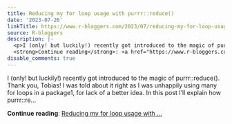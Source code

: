 ```yaml
---
title: Reducing my for loop usage with purrr::reduce()
date: '2023-07-26'
linkTitle: https://www.r-bloggers.com/2023/07/reducing-my-for-loop-usage-with-purrrreduce/
source: R-bloggers
description: |-
  <p>I (only! but luckily!) recently got introduced to the magic of purrr::reduce(). Thank you, Tobias! I was told about it right as I was unhappily using many for loops in a package1, for lack of a better idea. In this post I’ll explain how purrr::re...</p>
  <strong>Continue reading</strong>: <a href="https://www.r-bloggers.com/2023/07/reducing-my-for-loop-usage-with-purrrreduce/">Reducing my for loop usage with ...
disable_comments: true
---
```

<p>I (only! but luckily!) recently got introduced to the magic of purrr::reduce(). Thank you, Tobias! I was told about it right as I was unhappily using many for loops in a package1, for lack of a better idea. In this post I’ll explain how purrr::re...</p>
<strong>Continue reading</strong>: <a href="https://www.r-bloggers.com/2023/07/reducing-my-for-loop-usage-with-purrrreduce/">Reducing my for loop usage with ...